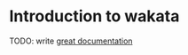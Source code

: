 # Introduction to wakata

TODO: write [great documentation](http://jacobian.org/writing/what-to-write/)
